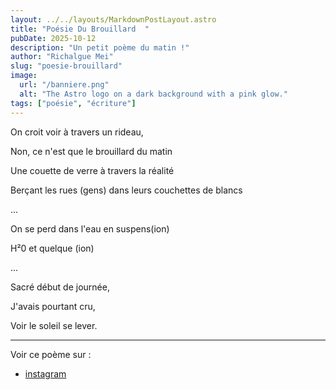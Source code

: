 ```yaml
---
layout: ../../layouts/MarkdownPostLayout.astro
title: "Poésie Du Brouillard  "
pubDate: 2025-10-12
description: "Un petit poème du matin !"
author: "Richalgue Mei"
slug: "poesie-brouillard"
image:
  url: "/banniere.png"
  alt: "The Astro logo on a dark background with a pink glow."
tags: ["poésie", "écriture"]
---
```


On croit voir à travers un rideau,

Non, ce n'est que le brouillard du matin

Une couette de verre à travers la réalité

Berçant les rues (gens) dans leurs couchettes de blancs

...

On se perd dans l'eau en suspens(ion)

H²0 et quelque (ion)

...

Sacré début de journée,

J'avais pourtant cru,

Voir le soleil se lever.

---

Voir ce poème sur :

- [instagram](https://www.instagram.com/p/DPvmW1biOBE/?utm_source=ig_web_copy_link&igsh=MzRlODBiNWFlZA==)
